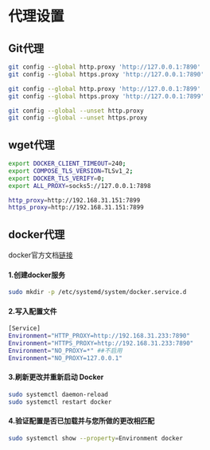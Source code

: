 # 代理设置

## Git代理

```bash
git config --global http.proxy 'http://127.0.0.1:7890'
git config --global https.proxy 'http://127.0.0.1:7890'

git config --global http.proxy 'http://127.0.0.1:7899'
git config --global https.proxy 'http://127.0.0.1:7899'

git config --global --unset http.proxy
git config --global --unset https.proxy
```

## wget代理

```bash
export DOCKER_CLIENT_TIMEOUT=240;
export COMPOSE_TLS_VERSION=TLSv1_2;
export DOCKER_TLS_VERIFY=0;
export ALL_PROXY=socks5://127.0.0.1:7898

http_proxy=http://192.168.31.151:7899
https_proxy=http://192.168.31.151:7899
```

## docker代理
docker官方文档<a href="https://docs.docker.com/engine/daemon/proxy/##daemon-configuration" target="_blank">链接</a>

#### 1.创建docker服务

```bash
sudo mkdir -p /etc/systemd/system/docker.service.d
```

#### 2.写入配置文件

```bash
[Service]
Environment="HTTP_PROXY=http://192.168.31.233:7890"
Environment="HTTPS_PROXY=http://192.168.31.233:7890"
Environment="NO_PROXY=*" ##不启用
Environment="NO_PROXY=127.0.0.1"
```

#### 3.刷新更改并重新启动 Docker

```bash
sudo systemctl daemon-reload
sudo systemctl restart docker
```

#### 4.验证配置是否已加载并与您所做的更改相匹配

```bash
sudo systemctl show --property=Environment docker
```